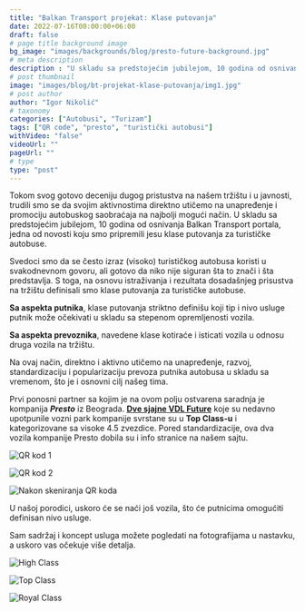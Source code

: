 ```yaml
---
title: "Balkan Transport projekat: Klase putovanja"
date: 2022-07-16T00:00:00+06:00
draft: false
# page title background image
bg_image: "images/backgrounds/blog/presto-future-background.jpg"
# meta description
description : "U skladu sa predstojećim jubilejom, 10 godina od osnivanja Balkan Transport portala, jedna od novosti koju smo pripremili jesu klase putovanja za turističke autobuse."
# post thumbnail
image: "images/blog/bt-projekat-klase-putovanja/img1.jpg"
# post author
author: "Igor Nikolić"
# taxonomy
categories: ["Autobusi", "Turizam"]
tags: ["QR code", "presto", "turistički autobusi"]
withVideo: "false"
videoUrl: ""
pageUrl: ""
# type
type: "post"
---
```


Tokom svog gotovo deceniju dugog pristustva na našem tržištu i u javnosti, trudili smo se da svojim aktivnostima direktno utičemo na unapređenje i promociju autobuskog saobraćaja na najbolji mogući način. U skladu sa predstojećim jubilejom, 10 godina od osnivanja Balkan Transport portala, jedna od novosti koju smo pripremili jesu klase putovanja za turističke autobuse. 

Svedoci smo da se često izraz (visoko) turističkog autobusa koristi u svakodnevnom govoru, ali gotovo da niko nije siguran šta to znači i šta predstavlja. S toga, na osnovu istraživanja i rezultata dosadašnjeg prisustva na tržištu definisali smo klase putovanja za turističke autobuse.

**Sa aspekta putnika**, klase putovanja striktno definišu koji tip i nivo usluge putnik može očekivati u skladu sa stepenom opremljenosti vozila. 

**Sa aspekta prevoznika**, navedene klase kotiraće i isticati vozila u odnosu druga vozila na tržištu.

Na ovaj način, direktno i aktivno utičemo na unapređenje, razvoj, standardizaciju i popularizaciju prevoza putnika autobusa u skladu sa vremenom, što je i osnovni cilj našeg tima. 

Prvi ponosni partner sa kojim je na ovom polju ostvarena saradnja je kompanija ***Presto*** iz Beograda. **[Dve sjajne VDL Future](https://www.balkantransport.net/blog/dve-future-za-presto/)** koje su nedavno upotpunile vozni park kompanije svrstane su u **Top Class-u** i kategorizovane sa visoke 4.5 zvezdice. Pored standardizacije, ova dva vozila kompanije Presto dobila su i info stranice na našem sajtu. 

![QR kod 1](/images/blog/bt-projekat-klase-putovanja/img3.jpeg "QR kod 1")

![QR kod 2](/images/blog/bt-projekat-klase-putovanja/img4.jpeg "QR kod 2")

![Nakon skeniranja QR koda](/images/blog/bt-projekat-klase-putovanja/img5.jpeg "Nakon skeniranja QR koda")

U našoj porodici, uskoro će se naći još vozila, što će putnicima omogućiti definisan nivo usluge. 

Sam sadržaj i koncept usluga možete pogledati na fotografijama u nastavku, a uskoro vas očekuje više detalja.

![High Class](/images/blog/bt-projekat-klase-putovanja/highClass.jpeg "High Class")

![Top Class](/images/blog/bt-projekat-klase-putovanja/topClass.jpeg "Top Class")

![Royal Class](/images/blog/bt-projekat-klase-putovanja/royalClass.jpeg "Royal Class")